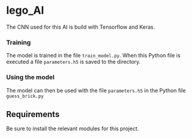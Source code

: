# lego_AI

The CNN used for this AI is build with Tensorflow and Keras.

### Training

The model is trained in the file `train_model.py`. When this Python file is executed a file `parameters.h5` is saved to the directory.

### Using the model

The model can then be used with the file `parameters.h5` in the Python file `guess_brick.py`


## Requirements
Be sure to install the relevant modules for this project.
